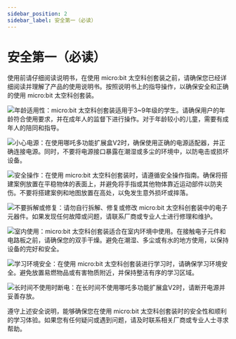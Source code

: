 ```yaml
---
sidebar_position: 2
sidebar_label: 安全第一（必读）
---
```


# 安全第一（必读）

使用前请仔细阅读说明书，在使用 micro:bit 太空科创套装之前，请确保您已经详细阅读并理解了产品的使用说明书。按照说明书上的指导操作，以确保安全和正确的使用 micro:bit 太空科创套装。

 ![](https://wiki-media-ef.oss-cn-hongkong.aliyuncs.com/docs/microbit/building-blocks/microbit-space-science-kit/images/microbit-space-science-kit-read01.png)年龄适用性：micro:bit 太空科创套装适用于3~9年级的学生。请确保用户的年龄符合使用要求，并在成年人的监督下进行操作。对于年龄较小的儿童，需要有成年人的陪同和指导。

![](https://wiki-media-ef.oss-cn-hongkong.aliyuncs.com/docs/microbit/building-blocks/microbit-space-science-kit/images/microbit-space-science-kit-read01.png)小心电源：在使用哪吒多功能扩展盒V2时，确保使用正确的电源适配器，并正确连接电源。同时，不要将电源接口暴露在潮湿或多尘的环境中，以防电击或损坏设备。

![](https://wiki-media-ef.oss-cn-hongkong.aliyuncs.com/docs/microbit/building-blocks/microbit-space-science-kit/images/microbit-space-science-kit-read01.png)安全操作：在使用 micro:bit 太空科创套装时，请遵循安全操作指南。确保将搭建案例放置在平稳物体的表面上，并避免将手指或其他物体靠近运动部件以防夹伤。不要将搭建案例和地图放置在高处，以免发生意外损坏或摔落。

![](https://wiki-media-ef.oss-cn-hongkong.aliyuncs.com/docs/microbit/building-blocks/microbit-space-science-kit/images/microbit-space-science-kit-read01.png)不要拆解或修复：请勿自行拆解、修复或修改 micro:bit 太空科创套装中的电子元器件。如果发现任何故障或问题，请联系厂商或专业人士进行修理和维护。

![](https://wiki-media-ef.oss-cn-hongkong.aliyuncs.com/docs/microbit/building-blocks/microbit-space-science-kit/images/microbit-space-science-kit-read02.png)室内使用：micro:bit 太空科创套装适合在室内环境中使用。在接触电子元件和电路板之前，请确保您的双手干燥。避免在潮湿、多尘或有水的地方使用，以保持设备的完好和安全。

![](https://wiki-media-ef.oss-cn-hongkong.aliyuncs.com/docs/microbit/building-blocks/microbit-space-science-kit/images/microbit-space-science-kit-read02.png)学习环境安全：在使用 micro:bit 太空科创套装进行学习时，请确保学习环境安全。避免放置易燃物品或有害物质附近，并保持整洁有序的学习区域。

![](https://wiki-media-ef.oss-cn-hongkong.aliyuncs.com/docs/microbit/building-blocks/microbit-space-science-kit/images/microbit-space-science-kit-read02.png)长时间不使用时断电：在长时间不使用哪吒多功能扩展盒V2时，请断开电源并妥善存放。

遵守上述安全说明，能够确保您在使用 micro:bit 太空科创套装时的安全性和顺利的学习体验。如果您有任何疑问或遇到问题，请及时联系相关厂商或专业人士寻求帮助。
